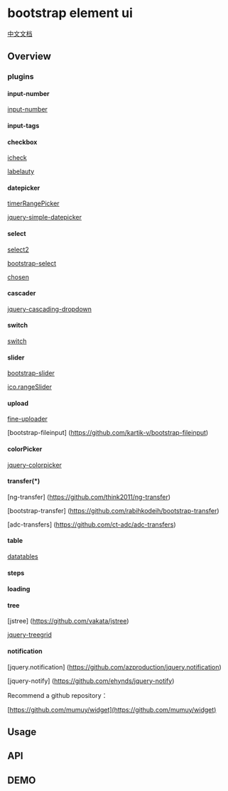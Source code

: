 # bootstrap element ui


[中文文档](https://github.com/shixinke/bootstrap-element-ui/blob/master/README-zh.md)

## Overview

### plugins

#### input-number

[input-number](https://github.com/wpic/bootstrap-number-input)

#### input-tags

#### checkbox

[icheck](https://github.com/fronteed/icheck)

[labelauty](https://github.com/fntneves/jquery-labelauty)

#### datepicker

[timerRangePicker](https://github.com/qiuyaofan/timeRangePicker)

[jquery-simple-datepicker](https://github.com/mugifly/jquery-simple-datetimepicker)

#### select

[select2](https://github.com/select2/select2)

[bootstrap-select](https://github.com/silviomoreto/bootstrap-select)

[chosen](https://github.com/harvesthq/chosen)

#### cascader

[jquery-cascading-dropdown](https://github.com/dnasir/jquery-cascading-dropdown)

#### switch

[switch](https://github.com/zhiyul/switch)

#### slider

[bootstrap-slider](https://github.com/seiyria/bootstrap-slider)

[ico.rangeSlider](https://github.com/IonDen/ion.rangeSlider)

#### upload

[fine-uploader](https://github.com/FineUploader/fine-uploader)

[bootstrap-fileinput] (https://github.com/kartik-v/bootstrap-fileinput)

#### colorPicker

[jquery-colorpicker](https://github.com/Belelros/jQuery-ColorPicker)

#### transfer(*)

[ng-transfer] (https://github.com/think2011/ng-transfer)

[bootstrap-transfer] (https://github.com/rabihkodeih/bootstrap-transfer)

[adc-transfers] (https://github.com/ct-adc/adc-transfers)

#### table

[datatables](https://github.com/DataTables/DataTables)

#### steps

#### loading

#### tree

[jstree] (https://github.com/vakata/jstree)

[jquery-treegrid](https://github.com/maxazan/jquery-treegrid)

#### notification

[jquery.notification] (https://github.com/azproduction/jquery.notification)

[jquery-notify] (https://github.com/ehynds/jquery-notify)

Recommend a github repository：

[https://github.com/mumuy/widget](https://github.com/mumuy/widget)


## Usage

## API

## DEMO

